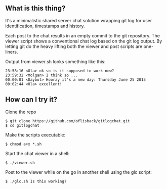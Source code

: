 ## What is this thing?

It's a minimalistic shared server chat solution wrapping git log for user identification, timestamps and history.

Each post to the chat results in an empty commit to the git repository. The viewer script shows a conventional chat log based on the git log output. By letting git do the heavy lifting both the viewer and post scripts are one-liners.

Output from viewer.sh looks something like this:

    23:58:16 <Ola> ok so is it supposed to work now?
    23:59:32 <Molgan> I think so ...
    00:00:01 <Daybot> Hooray it's a new day: Thursday June 25 2015
    00:02:44 <Ola> excellent!

## How can I try it?

Clone the repo

    $ git clone https://github.com/oflisback/gitlogchat.git
    $ cd gitlogchat

Make the scripts executable:

    $ chmod a+x *.sh

Start the chat viewer in a shell:

    $ ./viewer.sh

Post to the viewer while on the go in another shell using the glc script:

    $ ./glc.sh Is this working?
